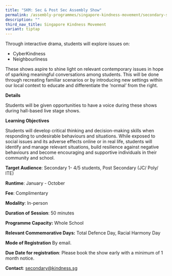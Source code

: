 ```yaml
---
title: "SKM: Sec & Post Sec Assembly Show"
permalink: /assembly-programmes/singapore-kindness-movement/secondary-school-post-secondary/
description: ""
third_nav_title: Singapore Kindness Movement
variant: tiptap
---
```

Through interactive drama, students will explore issues on: 
* CyberKindness 
* Neighbourliness 

These shows aspire to shine light on relevant contemporary issues in hope of sparking meaningful conversations among students. This will be done through recreating familiar scenarios or by introducing new settings within our local context to educate and differentiate the ‘normal’ from the right.

**Details** 

Students will be given opportunities to have a voice during these shows during hall-based live stage shows.

**Learning Objectives**

Students will develop critical thinking and decision-making skills when responding to undesirable behaviours and situations. While exposed to social issues and its adverse effects online or in real life, students will identify and manage relevant situations, build resilience against negative behaviours and become encouraging and supportive individuals in their community and school.

**Target Audience**: Secondary 1- 4/5 students, Post Secondary (JC/ Poly/ ITE)

**Runtime**: January - October

**Fee**: Complimentary

**Modality**: In-person

**Duration of Session**: 50 minutes

**Programme Capacity:**  Whole School

**Relevant Commemorative Days:** Total Defence Day, Racial Harmony Day

**Mode of Registration** By email.

**Due Date for registration**: Please book the show early with a minimum of 1 month notice.

**Contact**: secondary@kindness.sg
